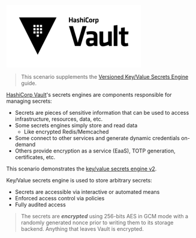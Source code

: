 ![Vault logo](./assets/Vault_Icon_FullColor.png)

> This scenario supplements the [Versioned Key/Value Secrets Engine](https://learn.hashicorp.com/vault/secrets-management/sm-versioned-kv) guide.

[HashiCorp Vault](https://www.vaultproject.io)'s secrets engines are components responsible for managing secrets:

- Secrets are pieces of sensitive information that can be used to access infrastructure, resources, data, etc.
- Some secrets engines simply store and read data
    - Like encrypted Redis/Memcached
- Some connect to other services and generate dynamic credentials on-demand
- Others provide encryption as a service (EaaS), TOTP generation, certificates, etc.

This scenario demonstrates the [key/value secrets engine v2](https://www.vaultproject.io/docs/secrets/kv/index.html).

Key/Value secrets engine is used to store arbitrary secrets:

- Secrets are accessible via interactive or automated means
- Enforced access control via policies
- Fully audited access

> The secrets are ***encrypted*** using 256-bits AES in GCM mode with a randomly generated nonce prior to writing them to its storage backend.
Anything that leaves Vault is encrypted.
